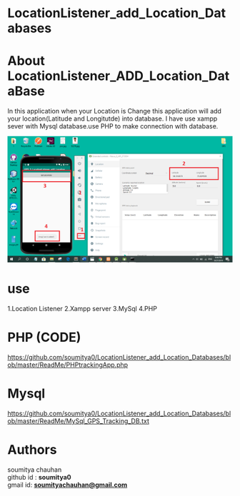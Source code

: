 # LocationListener_add_Location_Databases


# About LocationListener_ADD_Location_DataBase
In this application  when your Location is Change this application will add your location(Latitude and Longitutde) into database. I have use xampp sever with Mysql database.use PHP to make connection with database.


![alt text](https://github.com/soumitya0/LocationListener_add_Location_Databases/blob/master/ReadMe/GPS_TRACKING_DB.png)<br>


# use 
1.Location Listener 
2.Xampp server
3.MySql
4.PHP

# PHP (CODE)
https://github.com/soumitya0/LocationListener_add_Location_Databases/blob/master/ReadMe/PHPtrackingApp.php

# Mysql
https://github.com/soumitya0/LocationListener_add_Location_Databases/blob/master/ReadMe/MySql_GPS_Tracking_DB.txt


# Authors
 soumitya chauhan  
 github id : <b>soumitya0</b><br>
 gmail id: <b>soumityachauhan@gmail.com<b></br>
